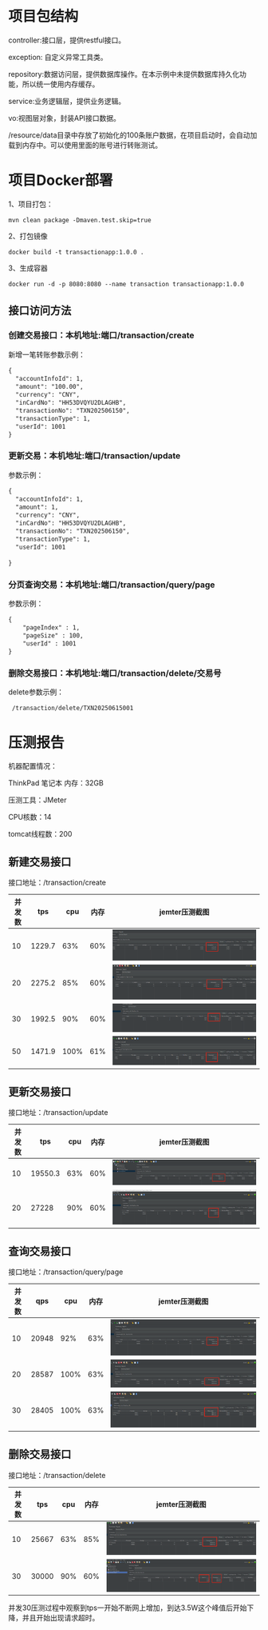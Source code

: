 

# 项目包结构

controller:接口层，提供restful接口。

exception: 自定义异常工具类。

repository:数据访问层，提供数据库操作。在本示例中未提供数据库持久化功能，所以统一使用内存缓存。

service:业务逻辑层，提供业务逻辑。

vo:视图层对象，封装API接口数据。

/resource/data目录中存放了初始化的100条账户数据，在项目启动时，会自动加载到内存中。可以使用里面的账号进行转账测试。

# 项目Docker部署
1、项目打包：

```
mvn clean package -Dmaven.test.skip=true
```
2、打包镜像

````
docker build -t transactionapp:1.0.0 .
````
3、生成容器
````
docker run -d -p 8080:8080 --name transaction transactionapp:1.0.0
````

## 接口访问方法

### 创建交易接口：本机地址:端口/transaction/create

新增一笔转账参数示例：
````
{
  "accountInfoId": 1,
  "amount": "100.00",
  "currency": "CNY",
  "inCardNo": "HH53DVQYU2DLAGHB",
  "transactionNo": "TXN202506150",
  "transactionType": 1,
  "userId": 1001
}
````

### 更新交易：本机地址:端口/transaction/update

参数示例：

````
{
  "accountInfoId": 1,
  "amount": 1,
  "currency": "CNY",
  "inCardNo": "HH53DVQYU2DLAGHB",
  "transactionNo": "TXN202506150",
  "transactionType": 1,
  "userId": 1001
  
}

````

### 分页查询交易：本机地址:端口/transaction/query/page

参数示例：

````
{
    "pageIndex" : 1,
    "pageSize" : 100,
    "userId" : 1001
}
````

### 删除交易接口：本机地址:端口/transaction/delete/交易号

delete参数示例：
```
 /transaction/delete/TXN20250615001
```

# 压测报告

机器配置情况：

ThinkPad 笔记本
内存：32GB

压测工具：JMeter

CPU核数：14

tomcat线程数：200


## 新建交易接口
接口地址：/transaction/create

| 并发数 | tps    | cpu  | 内存| jemter压测截图              |
|-----|--------|------|-----|-------------------------|
| 10  | 1229.7 | 63%  | 60% | ![img_3.png](img_3.png) |
| 20  | 2275.2 | 85%  | 60% | ![img_4.png](img_4.png) |
| 30  | 1992.5 | 90%  | 60% | ![img_5.png](img_5.png) |
| 50  | 1471.9 | 100% | 61% | ![img_6.png](img_6.png) |


## 更新交易接口
接口地址：/transaction/update

| 并发数 | tps     | cpu | 内存| jemter压测截图              |
|-----|---------|-----|-----|-------------------------|
| 10  | 19550.3 | 63% | 60% | ![img_7.png](img_7.png)|
| 20  | 27228   | 90% | 60% | ![img_8.png](img_8.png) |

## 查询交易接口

接口地址：/transaction/query/page

| 并发数 | qps   | cpu  | 内存  | jemter压测截图              |
|-----|-------|------|-----|-------------------------|
| 10  | 20948 | 92%  | 63% | ![img_9.png](img_9.png) |
| 20  | 28587 | 100% | 63% | ![img_10.png](img_10.png)|
| 30  | 28405   | 100% | 63% | ![img_11.png](img_11.png)|

## 删除交易接口

接口地址：/transaction/delete

| 并发数 | tps   | cpu | 内存  | jemter压测截图              |
|-----|-------|-----|-----|-------------------------|
| 10  | 25667 | 63% | 85% | ![img_12.png](img_12.png)|
| 30  | 30000 | 90% | 60% | ![img_13.png](img_13.png) |

并发30压测过程中观察到tps一开始不断网上增加，到达3.5W这个峰值后开始下降，并且开始出现请求超时。

